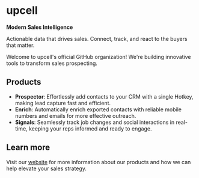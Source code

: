 # upcell

**Modern Sales Intelligence**

Actionable data that drives sales.
Connect, track, and react to the buyers that matter.

Welcome to upcell's official GitHub organization! We're building innovative tools to transform sales prospecting.

## Products
- **Prospector**: Effortlessly add contacts to your CRM with a single Hotkey, making lead capture fast and efficient.
- **Enrich**: Automatically enrich exported contacts with reliable mobile numbers and emails for more effective outreach.
- **Signals**: Seamlessly track job changes and social interactions in real-time, keeping your reps informed and ready to engage.

## Learn more
Visit our [website](https://www.upcell.io) for more information about our products and how we can help elevate your sales strategy.
